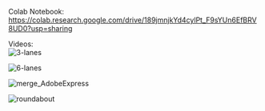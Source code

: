 Colab Notebook:\
https://colab.research.google.com/drive/189jmnjkYd4cylPt_F9sYUn6EfBRV8UD0?usp=sharing

Videos:\
![3-lanes](https://user-images.githubusercontent.com/49105118/196131706-8cd57ef2-4dae-42a1-9c89-fcce9fed9523.gif)

![6-lanes](https://user-images.githubusercontent.com/49105118/196131722-b9145e10-7b88-4a56-a354-849f54c5d472.gif)

![merge_AdobeExpress](https://user-images.githubusercontent.com/49105118/196129165-134fc228-8036-4656-b681-ca20ddb4b41f.gif)

![roundabout](https://user-images.githubusercontent.com/49105118/196131836-8e4fc51a-9e2f-43f0-84d7-620c221f4c99.gif)
